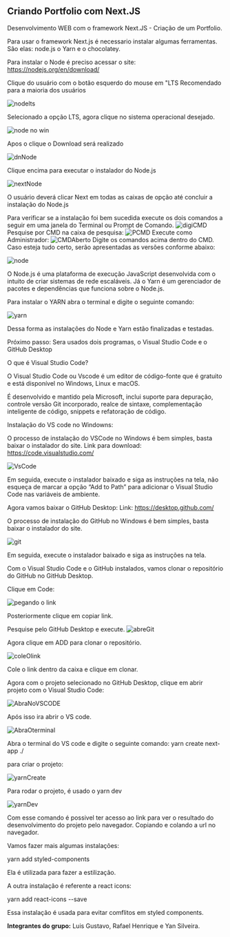 ## Criando Portfolio com Next.JS

Desenvolvimento WEB com o framework Next.JS - Criação de um Portfolio.

Para usar o framework Next.js é necessario instalar algumas ferramentas.
São elas: node.js o Yarn e o chocolatey.

Para instalar o Node é preciso acessar o site: https://nodejs.org/en/download/

Clique do usuário com o botão esquerdo do mouse em "LTS Recomendado para a maioria dos usuários 

![nodelts](https://user-images.githubusercontent.com/88038755/161458176-362c7d2e-0731-4434-b87b-390afce65b95.jpeg)

Selecionado a opção LTS, agora clique no sistema operacional desejado.

![node no win](https://user-images.githubusercontent.com/88038755/161458581-0d4b2c39-cbc8-4b34-9ade-9c016bdbd9f3.jpeg)

Apos o clique o Download será realizado

![dnNode](https://user-images.githubusercontent.com/88038755/161458847-db07b648-21c9-4d08-a5c8-11b883499bde.jpeg)

Clique encima para executar o instalador do Node.js

![nextNode](https://user-images.githubusercontent.com/88038755/161459379-cceef4c7-bc64-4616-b649-dc21efefdaf8.jpeg)

O usuário deverá clicar Next em todas as caixas de opção até concluir a instalação do Node.js

Para verificar se a instalação foi bem sucedida execute os dois comandos a seguir em uma janela do Terminal ou Prompt de Comando.
![digiCMD](https://user-images.githubusercontent.com/88038755/161460943-9e077dfb-733f-4bc1-8e09-6925970e693f.jpeg)
Pesquise por CMD na caixa de pesquisa:
![PCMD](https://user-images.githubusercontent.com/88038755/161461050-f3fa6516-8fa1-4b3c-8c04-21905afa7fe9.jpeg)
Execute como Administrador:
![CMDAberto](https://user-images.githubusercontent.com/88038755/161461114-06d3778d-5ad4-4d14-b95a-21a439608654.jpeg)
 Digite os comandos acima dentro do CMD.
 Caso esteja tudo certo, serão apresentadas as versões conforme abaixo: 

![node](https://user-images.githubusercontent.com/88038755/161459792-327bbc48-ca2e-4859-8412-0dbf80c99cb2.jpeg)

O Node.js é uma plataforma de execução JavaScript desenvolvida com o intuito de criar sistemas de rede escaláveis. Já o Yarn é um gerenciador de pacotes e dependências que funciona sobre o Node.js.

Para instalar o YARN abra o terminal e digite o seguinte comando:

![yarn](https://user-images.githubusercontent.com/88038755/161460120-12a0a340-5762-44d1-a2e7-cc5c3ea97cbe.jpeg)

Dessa forma as instalações do Node e Yarn estão finalizadas e testadas.

Próximo passo: Sera usados dois programas, o Visual Studio Code e o GitHub Desktop

O que é Visual Studio Code?

O Visual Studio Code ou Vscode é um editor de código-fonte que é gratuito e está disponível no Windows, Linux e macOS.

É desenvolvido e mantido pela Microsoft, inclui suporte para depuração, controle versão Git incorporado, realce de sintaxe, complementação inteligente de código, snippets e refatoração de código.

Instalação do VS code no Windowns:

O processo de instalação do VSCode no Windows é bem simples, basta baixar o instalador do site.
Link para download: https://code.visualstudio.com/

![VsCode](https://user-images.githubusercontent.com/88038755/161541423-19c603f9-3e06-4f88-8d19-2e26de463ad2.jpeg)

Em seguida, execute o instalador baixado e siga as instruções na tela, não esqueça de marcar a opção “Add to Path” para adicionar o Visual Studio Code nas variáveis de ambiente.

Agora vamos baixar o GitHub Desktop:
Link: https://desktop.github.com/

O processo de instalação do GitHub no Windows é bem simples, basta baixar o instalador do site.

![git](https://user-images.githubusercontent.com/88038755/161553003-9f223ee4-b318-43a9-ab2f-1b68b60009e6.jpeg)

Em seguida, execute o instalador baixado e siga as instruções na tela.

Com o Visual Studio Code e o GitHub instalados, vamos clonar o repositório do GitHub no GitHub Desktop.

Clique em Code:

![pegando o link](https://user-images.githubusercontent.com/88038755/161653730-b2f4a48a-b79b-431f-8a7d-03f275e9bd4d.jpeg)

Posteriormente clique em copiar link.

Pesquise pelo GitHub Desktop e execute.
![abreGit](https://user-images.githubusercontent.com/88038755/161653980-26fb4259-74eb-4fe5-9422-ef4e9d9a2596.jpeg)

Agora clique em ADD para clonar o repositório.

![coleOlink](https://user-images.githubusercontent.com/88038755/161654110-99486c36-7cb5-48bd-94b7-8c619be19316.jpeg)

Cole o link dentro da caixa e clique em clonar.

Agora com o projeto selecionado no GitHub Desktop, clique em abrir projeto com o Visual Studio Code:

![AbraNoVSCODE](https://user-images.githubusercontent.com/88038755/161654271-8b12d3ad-ac17-4a98-8d3c-bf507d8c29d1.jpeg)

Após isso ira abrir o VS code.

![AbraOterminal](https://user-images.githubusercontent.com/88038755/161654352-724f3e9b-ac9b-4793-b2fa-4b7fb89a5bf9.jpeg)

Abra o terminal do VS code e digite o seguinte comando:
yarn create next-app ./

para criar o projeto:

![yarnCreate](https://user-images.githubusercontent.com/88038755/161655126-91e80ecc-f289-4bfe-9253-a15bd9db0d3c.jpeg)

Para rodar o projeto, é usado o yarn dev

![yarnDev](https://user-images.githubusercontent.com/88038755/161655462-6d85a4e1-7847-458a-947b-eafa5ea230bf.jpeg)

Com esse comando é possivel ter acesso ao link para ver o resultado do desenvolvimento do projeto pelo navegador.
Copiando e colando a url no navegador.

Vamos fazer mais algumas instalações:

yarn add styled-components 

Ela é utilizada para fazer a estilização.

A outra instalação é referente a react icons:

yarn add react-icons --save

Essa instalação é usada para evitar comflitos em styled components.








**Integrantes do grupo:** Luis Gustavo, Rafael Henrique e Yan Silveira.
